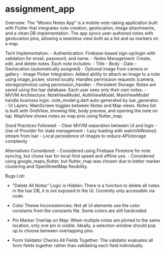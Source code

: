 # assignment_app

Overview:
The "Moveo Notes App" is a mobile note-taking application built with Flutter that integrates note creation, geolocation, image attachments, and a clean DB implementation. The app syncs user-authored notes with geolocation pins, allowing a seamless view both as a list and as markers on a map.


Tech Implementation:
    - Authentication:
        Firebase-based sign-up/login
        with validation for email,
        password, and name.
    - Notes Management:
        Create, edit, and delete notes.
        Each note includes:
            - Title
            - Body
            - Date
            - Geolocation (automatically assigned)
            - Optional image from camera or gallery
    - Image Picker Integration:
        Added ability to attach an image to a note using
        image_picker, stored locally.
        Handles permission requests 
        (camera, storage/photos) using permission_handler.
    - Persistent Storage:
        Notes are saved using the Isar database.
        Each user sees only their own notes.
    - MVVM Architecture:
        NoteViewModel,
        AuthViewModel,
        MainViewModel handle business logic.
        note_model.g.dart auto-generated by isar_generator.
    - UI Layers:
        MainScreen toggles between Notes and Map views.
        Notes list is built with GridView,
        showing title,
        body preview,
        and opening the note on tap.
        MapView shows notes as map pins using flutter_map.


Good Practices Followed:
    - Clear MVVM separation between UI and logic
    - Use of Provider for state management
    - Lazy loading with watchAllNotes() stream from Isar
    - Local persistence of images to reduce API/storage complexity
    
 Alternatives Considered:
    - Considered using Firebase Firestore for note syncing, but chose Isar for local-first speed and offline use.
    - Considered using google_maps_flutter, but flutter_map was chosen due to better marker clustering and OpenStreetMap flexibility.
    

Bugs List:
- "Delete All Notes" Logic is Hidden:
    There is a function to delete all notes in the Isar DB,
     it is not exposed in the UI. Currently only accessible via
     code.
  
- Color Theme Inconsistencies:
    Not all UI elements use the  color constants from the constants file.
     Some colors are still hardcoded.
  
- Pin Marker Overlap on Map:
    When multiple notes are pinned to the same location, only one pin is visible. Ideally,
     a selection window should pop up to
     choose between overlapping pins.
  
- Form Validator Checks All Fields Together:
    The validator evaluates all form fields together rather than
     validating each field individually.


